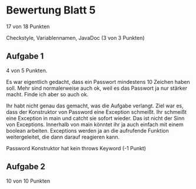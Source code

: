 # Bewertung Blatt 5

17 von 18 Punkten

Checkstyle, Variablennamen, JavaDoc (3 von 3 Punkten)

## Aufgabe 1

4 von 5 Punkten.

Es war eigentlich gedacht, dass ein Passwort mindestens 10 Zeichen haben soll. Mehr sind normalerweise auch ok, weil es das Passwort ja nur stärker macht. Finde ich aber so auch ok.

Ihr habt nicht genau das gemacht, was die Aufgabe verlangt. Ziel war es, dass der Konstruktor von Password eine Exception schmeißt. Ihr schmeißt eine Exception in main und catcht sie sofort wieder. Das ist nicht der Sinn von Exceptions. Innerhalb von main könntet ihr ja auch einfach mit einem boolean arbeiten. Exceptions werden ja an die aufrufende Funktion weitergeleitet, die dann darauf reagieren kann.

Password Konstruktor hat kein throws Keyword (-1 Punkt)

## Aufgabe 2

10 von 10 Punkten